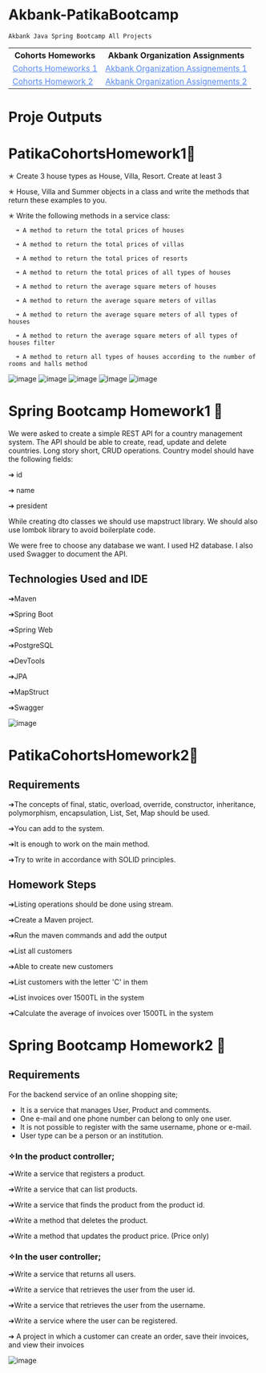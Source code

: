 # Akbank-PatikaBootcamp
`
Akbank Java Spring Bootcamp All Projects
`
  <table>
    <tr>
      <th>Cohorts Homeworks</th>
      <th>Akbank Organization Assignments</th>
    </tr>
    <tr>
      <td><a href="https://github.com/oguzhnkurt/PatikaHomework" style="color:#5489ef;">Cohorts Homeworks 1</a></td>
      <td><a href="https://github.com/Akbank-Patika-dev-Java-Spring-Bootcamp/homework-1-oguzhnkurt" style="color:#5489ef;">Akbank Organization Assignements 1</a></td>
    </tr>
    <tr>
      <td><a href="https://github.com/oguzhnkurt/BootcampHomeworks/tree/main/PatikaHomework2" style="color:#5489ef;">Cohorts Homework 2</a></td>
      <td><a href="https://github.com/Akbank-Patika-dev-Java-Spring-Bootcamp/homework-2-oguzhnkurt" style="color:#5489ef;">Akbank Organization Assignements 2</a></td>
    </tr>
  </table>
  
# Proje Outputs

# PatikaCohortsHomework1📂
✭ Create 3 house types as House, Villa, Resort. Create at least 3

✭ House, Villa and Summer objects in a class and write the methods that return these examples to you.

✭ Write the following methods in a service class:

      ➜ A method to return the total prices of houses
   
      ➜ A method to return the total prices of villas
   
      ➜ A method to return the total prices of resorts
   
      ➜ A method to return the total prices of all types of houses
   
      ➜ A method to return the average square meters of houses
   
      ➜ A method to return the average square meters of villas
   
      ➜ A method to return the average square meters of all types of houses
   
      ➜ A method to return the average square meters of all types of houses filter
   
      ➜ A method to return all types of houses according to the number of rooms and halls method
    
   ![image](https://github.com/oguzhnkurt/BootcampHomeworks/assets/73943292/ad5b2447-824e-49c0-9acb-9cb0c497a6c7) ![image](https://github.com/oguzhnkurt/BootcampHomeworks/assets/73943292/86ec424e-3f7c-43eb-9f2a-f99acfa67c53)
   ![image](https://github.com/oguzhnkurt/BootcampHomeworks/assets/73943292/f5db0132-6a52-44be-8891-d5067a3d2bec) ![image](https://github.com/oguzhnkurt/BootcampHomeworks/assets/73943292/25fc8d5b-6a81-4b4a-820e-ded589ae17ea)
   ![image](https://github.com/oguzhnkurt/BootcampHomeworks/assets/73943292/56224919-beca-4299-9ece-9948e26a4d5a)






   
 # Spring Bootcamp Homework1 📂

  We were asked to create a simple REST API for a country management system. The API should be able to create, read, update and delete countries. Long story short, CRUD operations. Country model should have the following fields:

  ➔ id

  ➔ name

  ➔ president

  While creating dto classes we should use mapstruct library. We should also use lombok library to avoid boilerplate code.

  We were free to choose any database we want. I used H2 database. I also used Swagger to document the API.
  
  ## Technologies Used and IDE
  ➔Maven
  
  ➔Spring Boot
  
  ➔Spring Web
  
  ➔PostgreSQL
  
  ➔DevTools
  
  ➔JPA
  
  ➔MapStruct
  
  ➔Swagger
  
  ![image](https://github.com/oguzhnkurt/BootcampHomeworks/assets/73943292/042599c0-317c-41a5-b47c-cd224dca5717)
  
  # PatikaCohortsHomework2📂
  
  ## Requirements

➔The concepts of final, static, overload, override, constructor, inheritance, polymorphism, encapsulation, List, Set, Map should be used.

➔You can add to the system.

➔It is enough to work on the main method.

➔Try to write in accordance with SOLID principles.

 ## Homework Steps

➔Listing operations should be done using stream.

➔Create a Maven project.

➔Run the maven commands and add the output

➔List all customers

➔Able to create new customers

➔List customers with the letter 'C' in them

➔List invoices over 1500TL in the system

➔Calculate the average of invoices over 1500TL in the system


  
  # Spring Bootcamp Homework2 📂
  
  ## Requirements
  
  For the backend service of an online shopping site;
- It is a service that manages User, Product and comments.
- One e-mail and one phone number can belong to only one user.
- It is not possible to register with the same username, phone or e-mail.
- User type can be a person or an institution.

### ✧In the product controller;

➔Write a service that registers a product.

➔Write a service that can list products.

➔Write a service that finds the product from the product id.

➔Write a method that deletes the product.

➔Write a method that updates the product price. (Price only)
  

### ✧In the user controller;

➔Write a service that returns all users.
  
  ➔Write a service that retrieves the user from the user id.
  
  ➔Write a service that retrieves the user from the username.
  
  ➔Write a service where the user can be registered.
  
  
  ➔ A project in which a customer can create an order, save their invoices, and view their invoices
  
  ![image](https://github.com/oguzhnkurt/BootcampHomeworks/assets/73943292/6be87ec5-840d-4eee-b468-0790885d3d9e)

  

  
 
  


  










